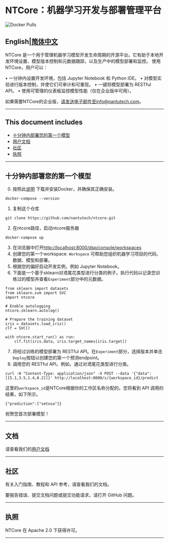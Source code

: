 # NTCore：机器学习开发与部署管理平台

![Docker Pulls](https://img.shields.io/docker/pulls/ntcore/webserver)

English|[简体中文](https://github.com/nantutech/ntcore/blob/main/README-zh-CN.md)
----

NTCore 是一个用于管理机器学习模型开发生命周期的开源平台。它有助于本地开发环境设置、模型版本控制和元数据跟踪，以及生产中的模型部署和监控。
使用 NTCore，用户可以：

•	一分钟内设置开发环境，包括 Jupyter Notebook 和 Python IDE。
•	对模型实验进行版本控制，并使它们可审计和可重现。
•	一键将模型部署为 RESTful API。
•	使用可管理的仪表板监控模型性能（仅在企业版中可用）。

如果需要NTCore的企业版，请发送电子邮件至info@nantutech.com。 

----

## This document includes

- [十分钟内部署您的第一个模型](#deploy-your-first-model-in-10-minutes)
- [用户文档](#documentation)
- [社区](#community)
- [执照](#license)

----

## 十分钟内部署您的第一个模型

0. 按照此[说明](https://docs.docker.com/get-started/#download-and-install-docker) 下载并安装Docker，并确保其正确安装。
```
docker-compose --version
```
1. 复制这个仓库
``` 
git clone https://github.com/nantutech/ntcore.git
```
2. 在ntcore路径，启动ntcore服务器
```
docker-compose up
```
3. 在浏览器中打开[http://localhost:8000/dsp/console/workspaces](http://localhost:8000/dsp/console/workspaces)
4. 创建您的第一个workspace. `Workspace` 可帮助您组织机器学习项目的代码、数据、模型和部署。  
5. 根据您的偏好启动开发实例，例如 Jupyter Notebook。
6. 下面是一个基于sklearn对鸢尾花类型进行分类的例子。执行代码以记录您训练过的模型并查看`Experiment`部分中的元数据。
```
from sklearn import datasets
from sklearn.svm import SVC
import ntcore

# Enable autologging
ntcore.sklearn.autolog()

# Prepare the training dataset
iris = datasets.load_iris()
clf = SVC()

with ntcore.start_run() as run:
    clf.fit(iris.data, iris.target_names[iris.target])
```
7. 将经过训练的模型部署为 RESTful API。在`Experiment`部分，选择版本并单击`Deploy`按钮以创建您的第一个预测endpoint。
8. 调用您的 RESTful API。例如，通过对鸢尾花类型进行分类。
```
curl -H "Content-Type: application/json" -X POST --data '{"data": [[5.1,3.5,1.4,0.2]]}' http://localhost:8000/s/{workspace_id}/predict
```
这里的`workspace_id`是NTCore根据你的工作区名称分配的。您将看到 API 调用的结果，如下所示。  
```
{"prediction":["setosa"]}
```
祝贺您首次部署模型！

---

## 文档
请查看我们的[用户文档](https://nantutech.github.io/ntcore-doc/#/zh-cn/)

----

## 社区

有关入门指南、教程和 API 参考，请查看我们的文档。

要报告错误、提交文档问题或提交功能请求，请打开 GitHub 问题。

----

## 执照

NTCore 在 Apache 2.0 下获得许可。

----
